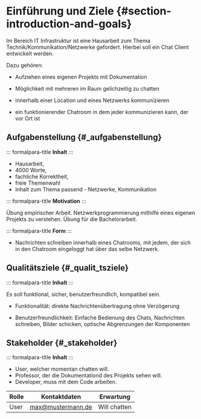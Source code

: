 # Einführung und Ziele {#section-introduction-and-goals}

Im Bereich IT Infrastruktur ist eine Hausarbeit zum Thema Technik/Kommunikation/Netzwerke gefordert. Hierbei soll ein Chat Client entwickelt werden. 

Dazu gehören:

-   Aufziehen eines eigenen Projekts mit Dokumentation

-   Möglichkeit mit mehreren im Raum gelichzeitig zu chatten

-   innerhalb einer Location und eines Netzwerks kommunizieren 

-   ein funktionierender Chatroom in dem jeder kommunizieren kann, der vor Ort ist 

## Aufgabenstellung {#_aufgabenstellung}

::: formalpara-title
**Inhalt**
:::

- Hausarbeit, 
- 4000 Worte, 
- fachliche Korrektheit,
- freie Themenwahl
- Inhalt zum Thema passend - Netzwerke, Kommunikation 


::: formalpara-title
**Motivation**
:::

Übung empirischer Arbeit. Netzwerkprogrammierung mithilfe eines eigenen Projekts zu verstehen. Übung für die Bachelorarbeit. 

::: formalpara-title
**Form**
:::

- Nachrichten schreiben innerhalb eines Chatrooms, mit jedem, der sich in den Chatroom eingeloggt hat über das selbe Netzwerk. 

## Qualitätsziele {#_qualit_tsziele}

::: formalpara-title
**Inhalt**
:::

Es soll funktional, sicher, benutzerfreundlich, kompatibel sein.

- Funktionalität: direkte Nachrichtenübertragung ohne Verzögerung

- Benutzerfreundlichkeit: Einfache Bedienung des Chats, Nachrichten schreiben, Bilder schicken, optische Abgrenzungen der Komponenten

## Stakeholder {#_stakeholder}

::: formalpara-title
**Inhalt**
:::

- User, welcher momentan chatten will.
- Professor, der die Dokumentationd des Projekts sehen will.
- Developer, muss mit dem Code arbeiten.

| Rolle | Kontaktdaten | Erwartung |
| --- | --- | --- |
| User | max@mustermann.de | Will chatten |
